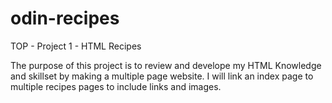 # odin-recipes
TOP - Project 1 - HTML Recipes

The purpose of this project is to review and develope my HTML Knowledge and skillset by making
a multiple page website. I will link an index page to multiple recipes pages to include links and
images.
